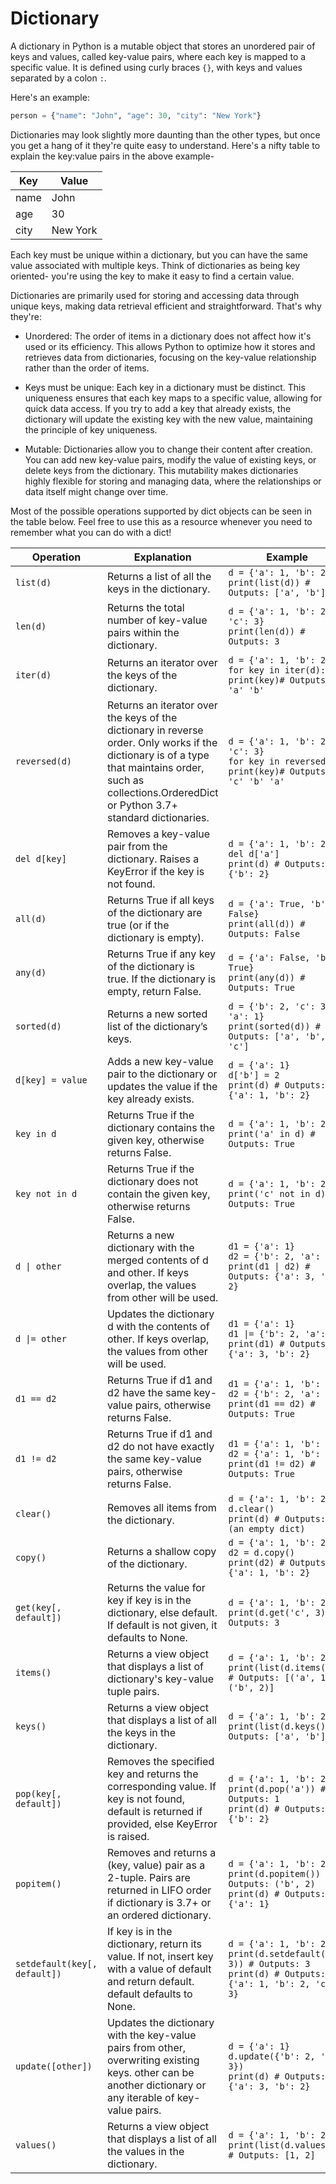 # Dictionary
A dictionary in Python is a mutable object that stores an unordered pair of keys and values, called key-value pairs, where each key is mapped to a specific value. It is defined using curly braces `{}`, with keys and values separated by a colon `:`.

Here's an example:

```python
person = {"name": "John", "age": 30, "city": "New York"}
```
Dictionaries may look slightly more daunting than the other types, but once you get a hang of it they're quite easy to understand. Here's a nifty table to explain the key:value pairs in the above example-

| Key  | Value    |
|------|----------|
| name | John     |
| age  | 30       |
| city | New York |

Each key must be unique within a dictionary, but you can have the same value associated with multiple keys. Think of dictionaries as being key oriented- you're using the key to make it easy to find a certain value.

Dictionaries are primarily used for storing and accessing data through unique keys, making data retrieval efficient and straightforward. That's why they're:

* Unordered: The order of items in a dictionary does not affect how it's used or its efficiency. This allows Python to optimize how it stores and retrieves data from dictionaries, focusing on the key-value relationship rather than the order of items.

* Keys must be unique: Each key in a dictionary must be distinct. This uniqueness ensures that each key maps to a specific value, allowing for quick data access. If you try to add a key that already exists, the dictionary will update the existing key with the new value, maintaining the principle of key uniqueness.

* Mutable: Dictionaries allow you to change their content after creation. You can add new key-value pairs, modify the value of existing keys, or delete keys from the dictionary. This mutability makes dictionaries highly flexible for storing and managing data, where the relationships or data itself might change over time.

Most of the possible operations supported by dict objects can be seen in the table below. Feel free to use this as a resource whenever you need to remember what you can do with a dict!

| Operation | Explanation | Example |
|-----------|-------------|---------|
| `list(d)` | Returns a list of all the keys in the dictionary. | `d = {'a': 1, 'b': 2}`<br />`print(list(d)) # Outputs: ['a', 'b']` |
| `len(d)` | Returns the total number of key-value pairs within the dictionary. | `d = {'a': 1, 'b': 2, 'c': 3}`<br />`print(len(d)) # Outputs: 3` |
| `iter(d)` | Returns an iterator over the keys of the dictionary. | `d = {'a': 1, 'b': 2}`<br />`for key in iter(d): print(key)# Outputs: 'a' 'b'` |
| `reversed(d)` | Returns an iterator over the keys of the dictionary in reverse order. Only works if the dictionary is of a type that maintains order, such as collections.OrderedDict or Python 3.7+ standard dictionaries. | `d = {'a': 1, 'b': 2, 'c': 3}`<br />`for key in reversed(d): print(key)# Outputs: 'c' 'b' 'a'` |
| `del d[key]` | Removes a key-value pair from the dictionary. Raises a KeyError if the key is not found. | `d = {'a': 1, 'b': 2}`<br />`del d['a']`<br />`print(d) # Outputs: {'b': 2}` |
| `all(d)` | Returns True if all keys of the dictionary are true (or if the dictionary is empty). | `d = {'a': True, 'b': False}`<br />`print(all(d)) # Outputs: False` |
| `any(d)` | Returns True if any key of the dictionary is true. If the dictionary is empty, return False. | `d = {'a': False, 'b': True}`<br />`print(any(d)) # Outputs: True` |
| `sorted(d)` | Returns a new sorted list of the dictionary’s keys. | `d = {'b': 2, 'c': 3, 'a': 1}`<br />`print(sorted(d)) # Outputs: ['a', 'b', 'c']` |
| `d[key] = value` | Adds a new key-value pair to the dictionary or updates the value if the key already exists. | `d = {'a': 1}`<br />`d['b'] = 2`<br />`print(d) # Outputs: {'a': 1, 'b': 2}` |
| `key in d` | Returns True if the dictionary contains the given key, otherwise returns False. | `d = {'a': 1, 'b': 2}`<br />`print('a' in d) # Outputs: True` |
| `key not in d` | Returns True if the dictionary does not contain the given key, otherwise returns False. | `d = {'a': 1, 'b': 2}`<br />`print('c' not in d) # Outputs: True` |
| `d \| other` | Returns a new dictionary with the merged contents of d and other. If keys overlap, the values from other will be used. | `d1 = {'a': 1}`<br />`d2 = {'b': 2, 'a': 3}`<br />`print(d1 \| d2) # Outputs: {'a': 3, 'b': 2}` |
| `d \|= other` | Updates the dictionary d with the contents of other. If keys overlap, the values from other will be used. | `d1 = {'a': 1}`<br />`d1 \|= {'b': 2, 'a': 3}`<br />`print(d1) # Outputs: {'a': 3, 'b': 2}` |
| `d1 == d2` | Returns True if d1 and d2 have the same key-value pairs, otherwise returns False. | `d1 = {'a': 1, 'b': 2}`<br />`d2 = {'b': 2, 'a': 1}`<br />`print(d1 == d2) # Outputs: True` |
| `d1 != d2` | Returns True if d1 and d2 do not have exactly the same key-value pairs, otherwise returns False. | `d1 = {'a': 1, 'b': 2}`<br />`d2 = {'a': 1, 'b': 3}`<br />`print(d1 != d2) # Outputs: True` |
| `clear()` | Removes all items from the dictionary. | `d = {'a': 1, 'b': 2}`<br />`d.clear()`<br />`print(d) # Outputs: {} (an empty dict)` |
| `copy()` | Returns a shallow copy of the dictionary. | `d = {'a': 1, 'b': 2}`<br />`d2 = d.copy()`<br />`print(d2) # Outputs: {'a': 1, 'b': 2}` |
| `get(key[, default])` | Returns the value for key if key is in the dictionary, else default. If default is not given, it defaults to None. | `d = {'a': 1, 'b': 2}`<br />`print(d.get('c', 3)) # Outputs: 3` |
| `items()` | Returns a view object that displays a list of dictionary's key-value tuple pairs. | `d = {'a': 1, 'b': 2}`<br />`print(list(d.items())) # Outputs: [('a', 1), ('b', 2)]` |
| `keys()` | Returns a view object that displays a list of all the keys in the dictionary. | `d = {'a': 1, 'b': 2}`<br />`print(list(d.keys())) # Outputs: ['a', 'b']` |
| `pop(key[, default])` | Removes the specified key and returns the corresponding value. If key is not found, default is returned if provided, else KeyError is raised. | `d = {'a': 1, 'b': 2}`<br />`print(d.pop('a')) # Outputs: 1`<br />`print(d) # Outputs: {'b': 2}` |
| `popitem()` | Removes and returns a (key, value) pair as a 2-tuple. Pairs are returned in LIFO order if dictionary is 3.7+ or an ordered dictionary. | `d = {'a': 1, 'b': 2}`<br />`print(d.popitem()) # Outputs: ('b', 2)`<br />`print(d) # Outputs: {'a': 1}` |
| `setdefault(key[, default])` | If key is in the dictionary, return its value. If not, insert key with a value of default and return default. default defaults to None. | `d = {'a': 1, 'b': 2}`<br />`print(d.setdefault('c', 3)) # Outputs: 3`<br />`print(d) # Outputs: {'a': 1, 'b': 2, 'c': 3}` |
| `update([other])` | Updates the dictionary with the key-value pairs from other, overwriting existing keys. other can be another dictionary or any iterable of key-value pairs. | `d = {'a': 1}`<br />`d.update({'b': 2, 'a': 3})`<br />`print(d) # Outputs: {'a': 3, 'b': 2}` |
| `values()` | Returns a view object that displays a list of all the values in the dictionary. | `d = {'a': 1, 'b': 2}`<br />`print(list(d.values())) # Outputs: [1, 2]` |